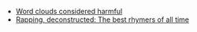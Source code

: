 - [Word clouds considered harmful](http://www.niemanlab.org/2011/10/word-clouds-considered-harmful/)
- [Rapping, deconstructed: The best rhymers of all time](https://www.youtube.com/watch?v=QWveXdj6oZU)
